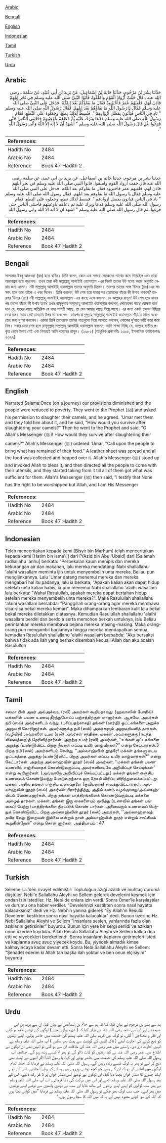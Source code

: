 [Arabic](#arabic)

[Bengali](#bengali)

[English](#english)

[Indonesian](#indonesian)

[Tamil](#tamil)

[Turkish](#turkish)

[Urdu](#urdu)

## Arabic


<div dir="rtl" lang="ar" style={{fontSize:'larger',backgroundColor:'#f8f9fa',padding:20}}>
حَدَّثَنَا بِشْرُ بْنُ مَرْحُومٍ، حَدَّثَنَا حَاتِمُ بْنُ إِسْمَاعِيلَ، عَنْ يَزِيدَ بْنِ أَبِي عُبَيْدٍ، عَنْ سَلَمَةَ ـ رضى الله عنه ـ قَالَ خَفَّتْ أَزْوَادُ الْقَوْمِ وَأَمْلَقُوا، فَأَتَوُا النَّبِيَّ صلى الله عليه وسلم فِي نَحْرِ إِبِلِهِمْ فَأَذِنَ لَهُمْ، فَلَقِيَهُمْ عُمَرُ فَأَخْبَرُوهُ فَقَالَ مَا بَقَاؤُكُمْ بَعْدَ إِبِلِكُمْ، فَدَخَلَ عَلَى النَّبِيِّ صلى الله عليه وسلم فَقَالَ يَا رَسُولَ اللَّهِ مَا بَقَاؤُهُمْ بَعْدَ إِبِلِهِمْ‏.‏ فَقَالَ رَسُولُ اللَّهِ صلى الله عليه وسلم ‏"‏ نَادِ فِي النَّاسِ فَيَأْتُونَ بِفَضْلِ أَزْوَادِهِمْ ‏"‏‏.‏ فَبُسِطَ لِذَلِكَ نِطَعٌ، وَجَعَلُوهُ عَلَى النِّطَعِ‏.‏ فَقَامَ رَسُولُ اللَّهِ صلى الله عليه وسلم فَدَعَا وَبَرَّكَ عَلَيْهِ ثُمَّ دَعَاهُمْ بِأَوْعِيَتِهِمْ فَاحْتَثَى النَّاسُ حَتَّى فَرَغُوا، ثُمَّ قَالَ رَسُولُ اللَّهِ صلى الله عليه وسلم ‏"‏ أَشْهَدُ أَنْ لاَ إِلَهَ إِلاَّ اللَّهُ وَأَنِّي رَسُولُ اللَّهِ ‏"‏‏.‏
</div>
<div style={{backgroundColor:'#f8f9fa',padding:20, marginBottom: 10}}><table> <thead> <tr> <th>References:</th> <th></th> </tr> </thead> <tbody><tr><td>Hadith No</td><td>2484</td></tr><tr><td>Arabic No</td><td>2484</td></tr><tr><td>Reference</td><td>Book 47 Hadith 2</td></tr></tbody></table></div>


<div dir="rtl" lang="ar" style={{fontSize:'larger',backgroundColor:'#f8f9fa',padding:20}}>
حدثنا بشر بن مرحوم، حدثنا حاتم بن اسماعيل، عن يزيد بن ابي عبيد، عن سلمة رضى الله عنه قال خفت ازواد القوم واملقوا، فاتوا النبي صلى الله عليه وسلم في نحر ابلهم فاذن لهم، فلقيهم عمر فاخبروه فقال ما بقاوكم بعد ابلكم، فدخل على النبي صلى الله عليه وسلم فقال يا رسول الله ما بقاوهم بعد ابلهم. فقال رسول الله صلى الله عليه وسلم " ناد في الناس فياتون بفضل ازوادهم ". فبسط لذلك نطع، وجعلوه على النطع. فقام رسول الله صلى الله عليه وسلم فدعا وبرك عليه ثم دعاهم باوعيتهم فاحتثى الناس حتى فرغوا، ثم قال رسول الله صلى الله عليه وسلم " اشهد ان لا اله الا الله واني رسول الله
</div>
<div style={{backgroundColor:'#f8f9fa',padding:20, marginBottom: 10}}><table> <thead> <tr> <th>References:</th> <th></th> </tr> </thead> <tbody><tr><td>Hadith No</td><td>2484</td></tr><tr><td>Arabic No</td><td>2484</td></tr><tr><td>Reference</td><td>Book 47 Hadith 2</td></tr></tbody></table></div>

## Bengali


<div dir="ltr" lang="bn" style={{fontSize:'larger',backgroundColor:'#f8f9fa',padding:20}}>
সালামাহ ইবনু আকওয়া (রাঃ) হতে বর্ণিত। তিনি বলেন, কোন এক সফরে লোকেদের পাথেয় কমে গিয়েছিল এবং তারা অভাবগ্রস্ত হয়ে পড়লেন। তখন তারা নবী সাল্লাল্লাহু আলাইহি ওয়াসাল্লাম -এর নিকট তাদের উট যবেহ করার অনুমতি নেয়ার জন্য এলেন। নবী সাল্লাল্লাহু আলাইহি ওয়াসাল্লাম তাদের অনুমতি দিলেন। তারপর তাদের সঙ্গে ‘উমার (রাঃ)-এর সাক্ষাৎ হলে তারা তাঁকে এ খবর দিলেন। তিনি বললেন, উট শেষ হয়ে যাবার পর তোমাদের বাঁচার কী উপায় থাকবে? তারপর ‘উমার (রাঃ) নবী সাল্লাল্লাহু আলাইহি ওয়াসাল্লাম -এর কাছে এসে বললেন, হে আল্লাহর রাসূল! উট শেষ হয়ে যাবার পর তাদের বাঁচার কী উপায় হবে? তখন রাসূলুল্লাহ সাল্লাল্লাহু আলাইহি ওয়াসাল্লাম বললেন, লোকেদের কাছে ঘোষণা করে দাও যে, যাদের কাছে অতিরিক্ত যে খাদ্য সামগ্রী আছে, তা যেন আমার কাছে নিয়ে আসে। এর জন্য একটা চামড়া বিছিয়ে দেয়া হল। তারা সেই চামড়ার উপর তা রাখলেন। তারপর রাসূলুল্লাহ সাল্লাল্লাহু আলাইহি ওয়াসাল্লাম দাঁড়িয়ে তাতে বরকতের জন্য দু‘আ করলেন। এরপর তিনি তাদেরকে তাদের পাত্রগুলো নিয়ে আসতে বললেন, লোকের দু’হাত ভর্তি করে করে নিল। সবার নেয়া শেষ হলে রাসূলুল্লাহ সাল্লাল্লাহু আলাইহি ওয়াসাল্লাম বললেন, আমি সাক্ষ্য দিচ্ছি যে, আল্লাহ ব্যতীত প্রকৃত কোন ইলাহ নেই এবং নিশ্চয়ই আমি আল্লাহর রাসূল। (২৯৮২) (আধুনিক প্রকাশনীঃ ২৩০৫, ইসলামিক ফাউন্ডেশনঃ ২৩২২)
</div>
<div style={{backgroundColor:'#f8f9fa',padding:20, marginBottom: 10}}><table> <thead> <tr> <th>References:</th> <th></th> </tr> </thead> <tbody><tr><td>Hadith No</td><td>2484</td></tr><tr><td>Arabic No</td><td>2484</td></tr><tr><td>Reference</td><td>Book 47 Hadith 2</td></tr></tbody></table></div>

## English


<div dir="ltr" lang="en" style={{fontSize:'larger',backgroundColor:'#f8f9fa',padding:20}}>
Narrated Salama:Once (on a journey) our provisions diminished and the people were reduced to poverty. They went to the Prophet (ﷺ) and asked his permission to slaughter their camels, and he agreed. 'Umar met them and they told him about it, and he said, "How would you survive after slaughtering your camels?" Then he went to the Prophet and said, "O Allah's Messenger (ﷺ)! How would they survive after slaughtering their camels?" Allah's Messenger (ﷺ) ordered 'Umar, "Call upon the people to bring what has remained of their food." A leather sheet was spread and all the food was collected and heaped over it. Allah's Messenger (ﷺ) stood up and invoked Allah to bless it, and then directed all the people to come with their utensils, and they started taking from it till all of them got what was sufficient for them. Allah's Messenger (ﷺ) then said, "I testify that None has the right to be worshipped but Allah, and I am His Messenger
</div>
<div style={{backgroundColor:'#f8f9fa',padding:20, marginBottom: 10}}><table> <thead> <tr> <th>References:</th> <th></th> </tr> </thead> <tbody><tr><td>Hadith No</td><td>2484</td></tr><tr><td>Arabic No</td><td>2484</td></tr><tr><td>Reference</td><td>Book 47 Hadith 2</td></tr></tbody></table></div>

## Indonesian


<div dir="ltr" lang="id" style={{fontSize:'larger',backgroundColor:'#f8f9fa',padding:20}}>
Telah menceritakan kepada kami [Bisyir bin Marhum] telah menceritakan kepada kami [Hatim bin Isma'il] dari [YAzid bin Abu 'Ubaid] dari [Salamah radliallahu 'anhu] berkata: "Perbekalan kaum menipis dan mereka kekurangan air dan makanan, lalu mereka mendatangi Nabi shallallahu 'alaihi wasallam meminta ijin untuk menyembelih unta mereka, Beliau pun mengijinkannya. Lalu 'Umar datang menemui mereka dan mereka mengabari hal itu padanya, lalu ia berkata; "Apakah kalian akan dapat hidup setelah unta kalian habis, ia pun menemui Nabi shallallahu 'alaihi wasallam lalu berkata: "Wahai Rasulullah, apakah mereka dapat bertahan hidup setelah mereka menyembelih unta mereka?". Maka Rasulullah shallallahu 'alaihi wasallam bersabda: "Panggillah orang-orang agar mereka membawa sisa-sisa bekal mereka kemari". Maka dihamparkan lembaran kulit lalu bekal bekal mereka diletakkan diatasnya. Kemudian Rasulullah shallallahu 'alaihi wasallam berdiri dan berdo'a serta memohon berkah untuknya, lalu Beliau perintahkan mereka membawa bejana mereka masing-masing. Maka orang-orang pun mengambil bagiannya hingga mereka mendapatkan semua, kemudian Rasulullah shallallahu 'alaihi wasallam bersabda: "Aku bersaksi bahwa tidak ada Ilah yang berhak disembah kecuali Allah dan aku adalah Rasululloh
</div>
<div style={{backgroundColor:'#f8f9fa',padding:20, marginBottom: 10}}><table> <thead> <tr> <th>References:</th> <th></th> </tr> </thead> <tbody><tr><td>Hadith No</td><td>2484</td></tr><tr><td>Arabic No</td><td>2484</td></tr><tr><td>Reference</td><td>Book 47 Hadith 2</td></tr></tbody></table></div>

## Tamil


<div dir="ltr" lang="ta" style={{fontSize:'larger',backgroundColor:'#f8f9fa',padding:20}}>
சலமா பின் அமர் அல்அக்வஉ (ரலி) அவர்கள் கூறியதாவது: (ஹவாஸின் போரில்) மக்களின் பயண உணவு தீர்ந்துபோய்ப் பஞ்சத்திற்குள் ளானார்கள். ஆகவே, அவர்கள் நபி (ஸல்) அவர்களிடம் வந்து, (புசிப்பதற்காகத்) தங்கள் (ஊர்தி) ஒட்டகங்களை அறுக்க அனுமதி கோரினார்கள். அவர்களுக்கு நபி (ஸல்) அவர்களும் அனுமதியளித் தார்கள். (வழியில்) அவர்களை உமர் (ரலி) அவர்கள் சந்திக்க, மக்கள் அவர்களுக்கு (நடந்த விஷயத்தை)த் தெரிவித்தார்கள். அதற்கு உமர் (ரலி) அவர்கள், ‘‘உங்கள் ஒட்டகங்களை அறுத்து (உண்டு)விட்ட பிறகு நீங்கள் எப்படி உயிர் வாழ்வீர்கள்?” என்று கேட்டார்கள்.3 பிறகு நபி (ஸல்) அவர்களிடம் சென்று, ‘‘அல்லாஹ்வின் தூதரே! மக்கள் தங்களுடைய ஒட்டகத்தை அறுத்து (உண்டு)விட்ட பிறகு அவர்கள் எப்படி உயிர் வாழ்வார்கள்?” என்று கேட்டார்கள். அதற்கு அல்லாஹ்வின் தூதர் (ஸல்) அவர்கள், ‘‘மக்கள் தங்கள் பயண உணவில் எஞ்சியதைக் கொண்டுவரும்படி அவர்களிடையே அறிவிப்புச் செய்யுங்கள்” என்று கூறினார்கள். (அவ்வாறே அறிவிப்புச் செய்யப்பட்டது.) மக்கள் தங்கள் எஞ்சிய உணவைக் கொண்டுவந்து போடுவதற்காக ஒரு தோல் விரிப்பு விரித்துவைக்கப்பட்டது. மக்கள் அதில் தங்கள் எஞ்சிய உணவுகளை (குவியலாக) வைத்துவிட்டார்கள். அல்லாஹ்வின் தூதர் (ஸல்) அவர்கள் பிரார்த்தித்து, அதில் வளம் வழங்குமாறு அல்லாஹ்விடம் வேண்டினார்கள். பிறகு தங்கள் பாத்திரங்களைக் கொண்டுவரும்படி மக்களை அழைத் தார்கள். மக்கள், தங்கள் இரு கைகளையும் குவித்து (உணவில் தங்கள் பங்கைப்) பெற்று (பாத்திரங்களை நிரப்பி)க் கொண் டார்கள். அனைவரும் உணவைப் பெற்றுக் கொண்டுவிட்ட பிறகு அல்லாஹ்வின் தூதர் (ஸல்) அவர்கள், ‘‘அல்லாஹ்வைத் தவிர வேறு இறைவன் இல்லை என்றும் நான் அல்லாஹ்வின் தூதர் என்றும் சாட்சியம் கூறுகின்றேன்” என்று சொன் னார்கள். அத்தியாயம் : 47
</div>
<div style={{backgroundColor:'#f8f9fa',padding:20, marginBottom: 10}}><table> <thead> <tr> <th>References:</th> <th></th> </tr> </thead> <tbody><tr><td>Hadith No</td><td>2484</td></tr><tr><td>Arabic No</td><td>2484</td></tr><tr><td>Reference</td><td>Book 47 Hadith 2</td></tr></tbody></table></div>

## Turkish


<div dir="ltr" lang="tr" style={{fontSize:'larger',backgroundColor:'#f8f9fa',padding:20}}>
Seleme r.a.'den rivayet edilmiştir: Topluluğun azığı azaldı ve muhtaç duruma düştüler. Nebi'e Sallallahu Aleyhi ve Sellem gelerek develerini kesmek için ondan izin istediler. Hz. Nebi de onlara izin verdi. Sonra Ömer'le karşılaştılar ve durumu ona haber verdiler. "Develerinizi kestikten sonra nasıl hayatta kalacaksınız" dedi ve Hz. Nebi'in yanına giderek "Ey Allah'ın Resulül Develerini kestikten sonra nasıl hayatta kalacaklar" dedi. Bunun üzerine Hz. Nebi Sallallahu Aleyhi ve Sellem "İnsanlara seslen, yanlarında fazla olan azıklarını getirsinler" buyurdu. Bunun için yere bir sergi serildi ve azıkları onun üzerine koydular. Allah Resulü Sallallahu Aleyhi ve Sellem kalkıp dua etti ve yiyecekleri bereketlendi. Sonra insanların kaplarını getirmeleri istedi ve kaplarına avuç avuç yiyecek koydu. Bu, yiyecek almadık kimse kalmayıncaya kadar devam etti. Sonra Nebi Sallallahu Aleyhi ve Sellem: "Şehadet ederim ki Allah'tan başka ilah yoktur ve ben onun elçisiyim" buyurdu
</div>
<div style={{backgroundColor:'#f8f9fa',padding:20, marginBottom: 10}}><table> <thead> <tr> <th>References:</th> <th></th> </tr> </thead> <tbody><tr><td>Hadith No</td><td>2484</td></tr><tr><td>Arabic No</td><td>2484</td></tr><tr><td>Reference</td><td>Book 47 Hadith 2</td></tr></tbody></table></div>

## Urdu


<div dir="rtl" lang="ur" style={{fontSize:'larger',backgroundColor:'#f8f9fa',padding:20}}>
ہم سے بشر بن مرحوم نے بیان کیا، کہا کہ ہم سے حاتم بن اسماعیل نے بیان کیا، ان سے یزید بن ابی عبیدہ نے اور ان سے سلمہ رضی اللہ عنہ نے بیان کیا کہ ( غزوہ ہوازن میں ) لوگوں کے توشے ختم ہو گئے اور فقر و محتاجی آ گئی، تو لوگ نبی کریم صلی اللہ علیہ وسلم کی خدمت میں حاضر ہوئے۔ اپنے اونٹوں کو ذبح کرنے کی اجازت لینے ( تاکہ انہیں کے گوشت سے پیٹ بھر سکیں ) آپ صلی اللہ علیہ وسلم نے انہیں اجازت دے دی۔ راستے میں عمر رضی اللہ عنہ کی ملاقات ان سے ہو گئی تو انہیں بھی ان لوگوں نے اطلاع دی۔ عمر رضی اللہ عنہ نے کہا اونٹوں کو کاٹ ڈالو گے تو پھر تم کیسے زندہ رہو گے۔ چنانچہ آپ رسول اللہ صلی اللہ علیہ وسلم کی خدمت میں حاضر ہوئے اور کہا، یا رسول اللہ! اگر انہوں نے اونٹ بھی ذبح کر لیے تو پھر یہ لوگ کیسے زندہ رہیں گے۔ رسول اللہ صلی اللہ علیہ وسلم نے فرمایا کہ اچھا، تمام لوگوں میں اعلان کر دو کہ ان کے پاس جو کچھ توشے بچ رہے ہیں وہ لے کر یہاں آ جائیں۔ اس کے لیے ایک چمڑے کا دستر خوان بچھا دیا گیا۔ اور لوگوں نے توشے اسی دستر خوان پر لا کر رکھ دئیے۔ اس کے بعد رسول اللہ صلی اللہ علیہ وسلم اٹھے اور اس میں برکت کی دعا فرمائی۔ اب آپ صلی اللہ علیہ وسلم نے پھر سب لوگوں کو اپنے اپنے برتنوں کے ساتھ بلایا اور سب نے دونوں ہاتھوں سے توشے اپنے برتنوں میں بھر لیے۔ جب سب لوگ بھر چکے تو رسول اللہ صلی اللہ علیہ وسلم نے فرمایا ”میں گواہی دیتا ہوں کہ اللہ کے سوا کوئی معبود نہیں اور یہ کہ میں اللہ کا سچا رسول ہوں۔“
</div>
<div style={{backgroundColor:'#f8f9fa',padding:20, marginBottom: 10}}><table> <thead> <tr> <th>References:</th> <th></th> </tr> </thead> <tbody><tr><td>Hadith No</td><td>2484</td></tr><tr><td>Arabic No</td><td>2484</td></tr><tr><td>Reference</td><td>Book 47 Hadith 2</td></tr></tbody></table></div>